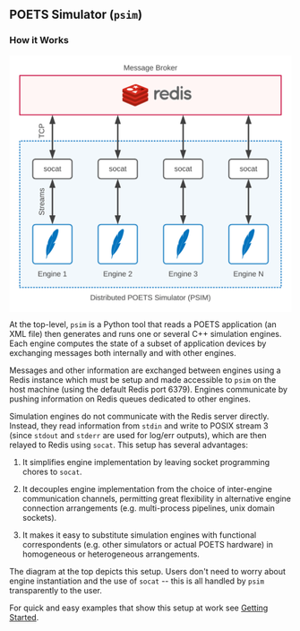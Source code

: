 ## POETS Simulator (`psim`)

### How it Works

<p align="center">
	<img align="center" src="diagram.svg" alt="PSIM Setup">
</p>

At the top-level, `psim` is a Python tool that reads a POETS application (an
XML file) then generates and runs one or several C++ simulation engines. Each
engine computes the state of a subset of application devices by exchanging
messages both internally and with other engines.

Messages and other information are exchanged between engines using a Redis
instance which must be setup and made accessible to `psim` on the host machine
(using the default Redis port 6379). Engines communicate by pushing
information on Redis queues dedicated to other engines.

Simulation engines do not communicate with the Redis server directly. Instead,
they read information from `stdin` and write to POSIX stream 3 (since `stdout`
and `stderr` are used for log/err outputs), which are then relayed to Redis
using `socat`. This setup has several advantages:

1. It simplifies engine implementation by leaving socket programming chores to
`socat`.

2. It decouples engine implementation from the choice of inter-engine
communication channels, permitting great flexibility in alternative engine
connection arrangements (e.g. multi-process pipelines, unix domain sockets).

3. It makes it easy to substitute simulation engines with functional
correspondents (e.g. other simulators or actual POETS hardware) in homogeneous
or heterogeneous arrangements.

The diagram at the top depicts this setup. Users don't need to worry about
engine instantiation and the use of `socat` -- this is all handled by `psim`
transparently to the user.

For quick and easy examples that show this setup at work see [Getting
Started](getting-started.md).

